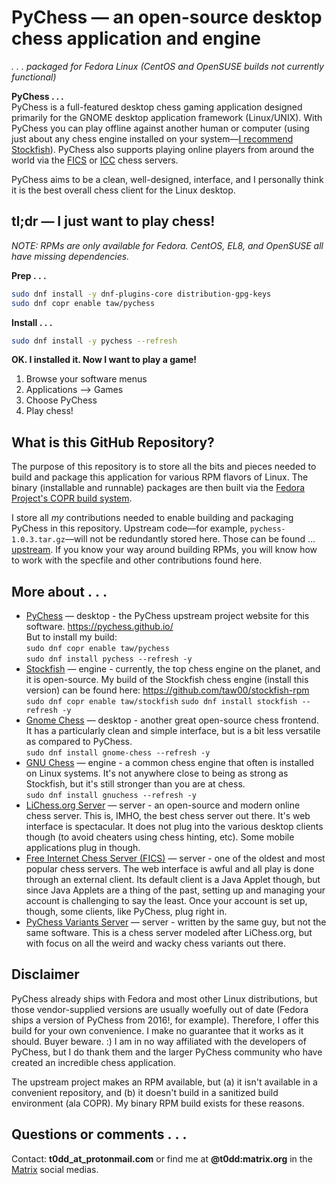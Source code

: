 # PyChess — an open-source desktop chess application and engine

_.&nbsp;.&nbsp;.&nbsp;packaged for Fedora Linux (CentOS and OpenSUSE builds not currently functional)_

**PyChess . . .**  
PyChess is a full-featured desktop chess gaming application designed primarily
for the GNOME desktop application framework (Linux/UNIX). With PyChess you can
play offline against another human or computer (using just about any chess
engine installed on your system—[I recommend
Stockfish](https://github.com/taw00/stockfish-rpm)). PyChess also supports
playing online players from around the world via the
[FICS](http://www.freechess.org/) or [ICC](https://www.chessclub.com/) chess
servers.

PyChess aims to be a clean, well-designed, interface, and I personally think it
is the best overall chess client for the Linux desktop.

## tl;dr — I just want to play chess!

*NOTE: RPMs are only available for Fedora. CentOS, EL8, and OpenSUSE all have missing dependencies.*

**Prep&nbsp;.&nbsp;.&nbsp;.**
```bash
sudo dnf install -y dnf-plugins-core distribution-gpg-keys
sudo dnf copr enable taw/pychess
```

**Install&nbsp;.&nbsp;.&nbsp;.**
```bash
sudo dnf install -y pychess --refresh
```

**OK. I installed it. Now I want to play a game!**

1. Browse your software menus
2. Applications --> Games
3. Choose PyChess
4. Play chess!

## What is this GitHub Repository?

The purpose of this repository is to store all the bits and pieces needed to
build and package this application for various RPM flavors of Linux. The binary
(installable and runnable) packages are then built via the [Fedora Project's
COPR build system](https://copr.fedorainfracloud.org/coprs/taw/pychess/).

I store all *my* contributions needed to enable building and packaging PyChess
in this repository. Upstream code—for example, `pychess-1.0.3.tar.gz`—will not
be redundantly stored here. Those can be found ...
[upstream](https://github.com/pychess/pychess). If you know your way around
building RPMs, you will know how to work with the specfile and other
contributions found here.

## More about&nbsp;.&nbsp;.&nbsp;.

* [PyChess](https://pychess.github.io/) — desktop - the PyChess upstream
  project website for this software. <https://pychess.github.io/>  
  But to install my build:  
  `sudo dnf copr enable taw/pychess`  
  `sudo dnf install pychess --refresh -y`
* [Stockfish](https://stockfishchess.org/) — engine - currently, the top chess
  engine on the planet, and it is open-source. My build of the Stockfish chess
  engine (install this version) can be found here:
  <https://github.com/taw00/stockfish-rpm>  
  `sudo dnf copr enable taw/stockfish`  `sudo dnf install stockfish --refresh -y`
* [Gnome Chess](https://wiki.gnome.org/Apps/Chess) — desktop - another great
  open-source chess frontend. It has a particularly clean and simple interface,
  but is a bit less versatile as compared to PyChess.  
  `sudo dnf install gnome-chess --refresh -y`
* [GNU Chess](https://www.gnu.org/software/chess/) — engine - a common chess
  engine that often is installed on Linux systems. It's not anywhere close to
  being as strong as Stockfish, but it's still stronger than you are at chess.  
  `sudo dnf install gnuchess --refresh -y`
* [LiChess.org Server](https://lichess.org/) — server - an open-source and
  modern online chess server.  This is, IMHO, the best chess server out there.
  It's web interface is spectacular. It does not plug into the various desktop
  clients though (to avoid cheaters using chess hinting, etc). Some mobile
  applications plug in though.
* [Free Internet Chess Server (FICS)](https://www.freechess.org/) — server -
  one of the oldest and most popular chess servers. The web interface is awful
  and all play is done through an external client. Its default client is a Java
  Applet though, but since Java Applets are a thing of the past, setting up and
  managing your account is challenging to say the least. Once your account is set
  up, though, some clients, like PyChess, plug right in.
* [PyChess Variants Server](https://www.pychess.org) — server - written by the
  same guy, but not the same software. This is a chess server modeled after
  LiChess.org, but with focus on all the weird and wacky chess variants out there.

## Disclaimer

PyChess already ships with Fedora and most other Linux distributions, but those
vendor-supplied versions are usually woefully out of date (Fedora ships a version
of PyChess from 2016!, for example). Therefore, I offer this build for your own
convenience. I make no guarantee that it works as it should. Buyer beware. :) I am
in no way affiliated with the developers of PyChess, but I do thank them and
the larger PyChess community who have created an incredible chess application.

The upstream project makes an RPM available, but (a) it isn't available in a
convenient repository, and (b) it doesn't build in a sanitized build environment (ala
COPR). My binary RPM build exists for these reasons.

## Questions or comments&nbsp;.&nbsp;.&nbsp;.

Contact: **t0dd_at_protonmail.com** or find me at **@t0dd:matrix.org** in the [Matrix](https://github.com/taw00/element-rpm) social medias.
